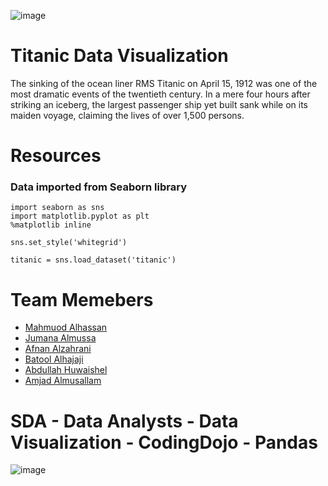 ![image](https://user-images.githubusercontent.com/49952739/193455897-fd9e2b78-031f-4137-b33a-01f6b5f8c5d9.png)
# Titanic Data Visualization
The sinking of the ocean liner RMS Titanic on April 15, 1912 was one of the most dramatic events of the twentieth century. In a mere four hours after striking an iceberg, the largest passenger ship yet built sank while on its maiden voyage, claiming the lives of over 1,500 persons.

# Resources

<h3>Data imported from Seaborn library</h3>

```
import seaborn as sns 
import matplotlib.pyplot as plt
%matplotlib inline
```
```
sns.set_style('whitegrid')
```
```
titanic = sns.load_dataset('titanic')
```
# Team Memebers

- [Mahmuod Alhassan](https://github.com/alhassanm)
- [Jumana Almussa](https://github.com/jumana0)
- [Afnan Alzahrani](https://github.com/AfnanAlzahrani)
- [Batool Alhajaji](https://github.com/Batool247)
- [Abdullah Huwaishel](https://github.com/Batool247)
- [Amjad Almusallam](https://github.com/ASM650)

# SDA - Data Analysts - Data Visualization - CodingDojo - Pandas
![image](https://user-images.githubusercontent.com/49952739/193455834-b810a22f-1a2f-43cc-8a59-0b36485b615a.png)
